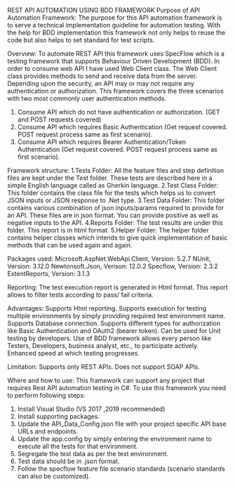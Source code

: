 REST API AUTOMATION USING BDD FRAMEWORK
Purpose of API Automation Framework:
The purpose for this API automation framework is to serve a technical implementation guideline for automation testing. With the help for BDD implementation this framework not only helps to reuse the code but also helps to set standard for test scripts.

Overview:
To automate REST API this framework uses SpecFlow which is a testing framework that supports Behaviour Driven Development (BDD). In order to consume web API I have used Web Client class. The Web Client class provides methods to send and receive data from the server. Depending upon the security, an API may or may not require any authentication or authorization. This framework covers the three scenarios with two most commonly user authentication methods.
1.	Consume API which do not have authentication or authorization. (GET and POST requests covered)
2.	Consume API which requires Basic Authentication (Get request covered. POST request process same as first scenario).
3.	Consume API which requires Bearer Authentication/Token Authentication (Get request covered. POST request process same as first scenario).

Framework structure:
1.Tests Folder:
 All the feature files and step definition files are kept under the Test folder. These tests are described here in a simple English language called as Gherkin language.
2.Test Class Folder:
This folder contains the class file for the tests which helps us to convert JSON inputs or JSON response to .Net type.
3.Test Data Folder:
 This folder contains various combination of json inputs/params required to provide for an API. These files are in json format. You can provide positive as well as negative inputs to the API.
4.Reports Folder:
The test results are under this folder. This report is in html format.
5.Helper Folder:
The helper folder contains helper classes which intends to give quick implementation of basic methods that can be used again and again.

Packages used: 
Microsoft.AspNet.WebApi.Client, Version: 5.2.7 NUnit, Version: 3.12.0 Newtonsoft.Json, Verison: 12.0.2 Specflow, Version: 2.3.2 ExtentReports, Version: 3.1.3

Reporting:
The test execution report is generated in Html format. This report allows to filter tests according to pass/ fail criteria.


Advantages:
Supports Html reporting.
Supports execution for testing multiple environments by simply providing required test environment name.
Supports Database connection.
Supports different types for authorization like Basic Authentication and OAuth2 (bearer token).
Can be used for Unit testing by developers.
Use of BDD framework allows every person like Testers, Developers, business analyst, etc., to participate actively.
Enhanced speed at which testing progresses.

Limitation:
Supports only REST APIs. Does not support SOAP APIs.

Where and how to use:
This framework can support any project that requires Rest API automation testing in C#.
To use this framework you need to perform following steps:
1.	Install Visual Studio (VS 2017 ,2019 recommended)
2.	Install supporting packages.
3.	Update the API_Data_Config.json file with your project specific API base URLs and endpoints.
4.	Update the app.config by simply entering the environment name to execute all the tests for that environment.
5.	Segregate the test data as per the test environment. 
6.	Test data should be in .json format.
7.	Follow the specflow feature file scenario standards (scenario standards can also be customized).



